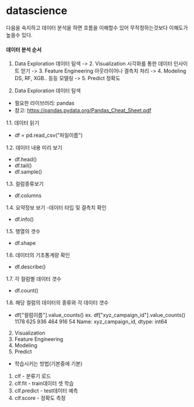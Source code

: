 # datascience


다음을 숙지하고 데이터 분석을 하면 흐름을 이해할수 있어 무작정하는것보다 이해도가 높을수 있다.

#### 데이터 분석 순서
1. Data Exploration 데이터 탐색 -> 2. Visualization 시각화를 통한 데이터 인사이트 얻기 -> 3. Feature Engineering 아웃라이어나 결측치 처리 -> 4. Modeling DS, RF, XGB.. 등등 모델링 -> 5. Predict 정확도 

1. Data Exploration 데이터 탐색
- 필요한 라이브러리: pandas
- 참고: https://pandas.pydata.org/Pandas_Cheat_Sheet.pdf

1.1. 데이터 읽기
- df = pd.read_csv("파일이름")

1.2. 데이터 내용 미리 보기
- df.head()
- df.tail()
- df.sample()

1.3. 컬럼종류보기
- df.columns

1.4. 요약정보 보기 -데이터 타입 및 결측치 확인
- df.info()

1.5. 행열의 갯수
- df.shape

1.6. 데이터의 기초통계량 확인
- df.describe()

1.7. 각 컬럼별 데이터 갯수
- df.count()

1.8. 해당 컬럼의 데이터의 종류와 각 데이터 갯수
- df["컬럼이름"].value_counts()
ex. df["xyz_campaign_id"].value_counts()
1178    625
936     464
916      54
Name: xyz_campaign_id, dtype: int64







2. Visualization
3. Feature Engineering
4. Modeling
5. Predict

- 학습시키는 방법(기본중에 기본)
1. clf - 분류기 로드
2. clf.fit - train데이터 셋 학습
3. clf.predict - test데이터 예측
4. clf.score - 정확도 측정


